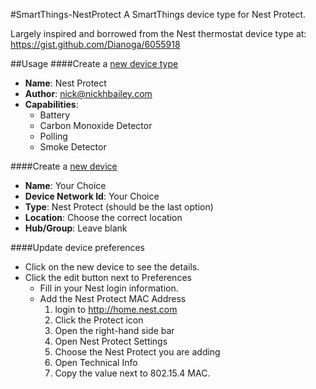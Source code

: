 #SmartThings-NestProtect
A SmartThings device type for Nest Protect.

Largely inspired and borrowed from the Nest thermostat device type at: https://gist.github.com/Dianoga/6055918

##Usage
####Create a [new device type](https://graph.api.smartthings.com/ide/devices)
* **Name**: Nest Protect
* **Author**: nick@nickhbailey.com
* **Capabilities**:
	* Battery
	* Carbon Monoxide Detector 
	* Polling
	* Smoke Detector

####Create a [new device](https://graph.api.smartthings.com/device/list)
* **Name**: Your Choice
* **Device Network Id**: Your Choice
* **Type**: Nest Protect (should be the last option)
* **Location**: Choose the correct location
* **Hub/Group**: Leave blank

####Update device preferences
* Click on the new device to see the details.
* Click the edit button next to Preferences
	* Fill in your Nest login information.
	* Add the Nest Protect MAC Address
		1. login to <http://home.nest.com>
		2. Click the Protect icon
		3. Open the right-hand side bar
		4. Open Nest Protect Settings
		5. Choose the Nest Protect you are adding
		6. Open Technical Info
		7. Copy the value next to 802.15.4 MAC.
